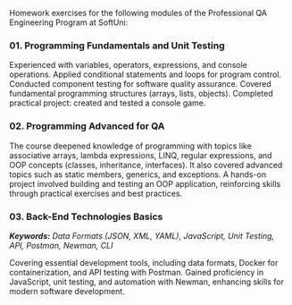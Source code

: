 Homework exercises for the following modules of the Professional QA Engineering Program at SoftUni:

### 01. Programming Fundamentals and Unit Testing
Experienced with variables, operators, expressions, and console operations. Applied conditional statements and loops for program control. Conducted component testing for software quality assurance. Covered fundamental programming structures (arrays, lists, objects). Completed practical project: created and tested a console game.

### 02. Programming Advanced for QA
The course deepened knowledge of programming with topics like associative arrays, lambda expressions, LINQ, regular expressions, and OOP concepts (classes, inheritance, interfaces). It also covered advanced topics such as static members, generics, and exceptions. A hands-on project involved building and testing an OOP application, reinforcing skills through practical exercises and best practices.

### 03. Back-End Technologies Basics
*__Keywords:__ Data Formats (JSON, XML, YAML), JavaScript, Unit Testing, API, Postman, Newman, CLI*

Covering essential development tools, including data formats, Docker for containerization, and API testing with Postman. Gained proficiency in JavaScript, unit testing, and automation with Newman, enhancing skills for modern software development.



